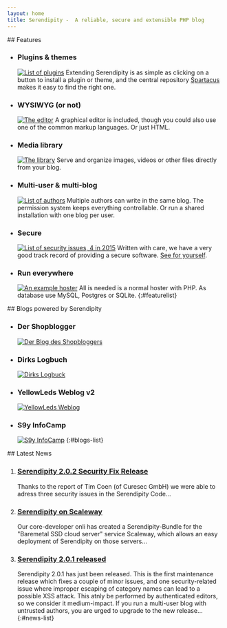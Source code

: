 ```yaml
---
layout: home
title: Serendipity -  A reliable, secure and extensible PHP blog
---
```


<section id="home-features" markdown="1">
## Features

* ### Plugins & themes
  [![List of plugins](/img/screenshots/plugin-installation.png)](/img/screenshots/plugin-installation.png)
  Extending Serendipity is as simple as clicking on a button to install a plugin or theme, and the central repository [Spartacus](http://spartacus.s9y.org) makes it easy to find the right one.
* ### WYSIWYG (or not)
  [![The editor](/img/screenshots/03_editor.jpg)](/img/screenshots/03_editor.jpg) A graphical editor is included, though you could also use one of the common markup languages. Or just HTML.
* ### Media library
  [![The library](/img/screenshots/04_media.jpg)](/img/screenshots/04_media.jpg) Serve and organize images, videos or other files directly from your blog.
* ### Multi-user & multi-blog
  [![List of authors](/img/screenshots/authors.png)](/img/screenshots/authors.png) Multiple authors can write in the same blog. The permission system keeps everything controllable. Or run a shared installation with one blog per user.
* ### Secure
  [![List of security issues, 4 in 2015](/img/cve-details.png)](/img/cve-details.png) Written with care, we have a very good track record of providing a secure software. [See for yourself](http://www.cvedetails.com/product/3867/S9Y-Serendipity.html?vendor_id=2214).
* ### Run everywhere
  [![An example hoster](/img/hoster-example.png)](/img/hoster-example.png) All is needed is a normal hoster with PHP. As database use MySQL, Postgres or SQLite.
{:#featurelist}
</section>

<section id="home-blogs" markdown="1">
## Blogs powered by Serendipity

* ### Der Shopblogger
  [![Der Blog des Shopbloggers](/img/blogs/shopblogger.jpg)](http://www.shopblogger.de/blog/)
* ### Dirks Logbuch
  [![Dirks Logbuck](/img/blogs/dirks_logbuch.jpg)](http://www.deimeke.net/dirk/blog/)
* ### YellowLeds Weblog v2
  [![YellowLeds Weblog](/img/blogs/yellowleds_weblog.jpg)](http://yellowled.de/)
* ### S9y InfoCamp
  [![S9y InfoCamp](/img/blogs/s9ycamp.jpg)](http://www.s9ycamp.info/)
{:#blogs-list}
</section>

<section id="home-news" markdown="1">
## Latest News

 1. ### [Serendipity 2.0.2 Security Fix Release](http://blog.s9y.org/archives/265-Serendipity-2.0.2-Security-Fix-Release.html)
    Thanks to the report of Tim Coen (of Curesec GmbH) we were able to adress three security issues in the Serendipity Code…
 2. ### [Serendipity on Scaleway](http://blog.s9y.org/archives/264-Serendipity-on-Scaleway.html)
    Our core-developer onli has created a Serendipity-Bundle for the "Baremetal SSD cloud server" service Scaleway, which allows an easy deployment of Serendipity on those servers…
 3. ### [Serendipity 2.0.1 released](http://blog.s9y.org/archives/263-Serendipity-2.0.1-released.html)
    Serendipity 2.0.1 has just been released. This is the first maintenance release which fixes a couple of minor issues, and one security-related issue where improper escaping of category names can lead to a possible XSS attack. This atnly be performed by authenticated editors, so we consider it medium-impact. If you run a multi-user blog with untrusted authors, you are urged to upgrade to the new release…
{:#news-list}
</section>
